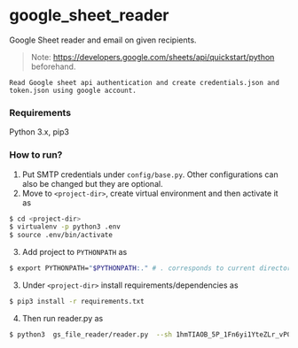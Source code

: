 # google_sheet_reader
Google Sheet reader and email on given recipients.

> Note: https://developers.google.com/sheets/api/quickstart/python beforehand. 

```
Read Google sheet api authentication and create credentials.json and token.json using google account.
```
### Requirements
Python 3.x, pip3

### How to run?
1. Put SMTP credentials under ```config/base.py```. Other configurations can also be changed but they are optional.
2. Move to ```<project-dir>```, create virtual environment and then activate it as


```sh
$ cd <project-dir>
$ virtualenv -p python3 .env
$ source .env/bin/activate
```


3. Add project to ```PYTHONPATH``` as 

```sh 
$ export PYTHONPATH="$PYTHONPATH:." # . corresponds to current directory(project-dir)
```

3. Under ```<project-dir>``` install requirements/dependencies as 

```sh 
$ pip3 install -r requirements.txt
```

4. Then run reader.py as  

```sh
$ python3  gs_file_reader/reader.py  --sh 1hmTIAOB_5P_1Fn6yi1YteZLr_vP04mgy_6v-KOqKHUI --to  "user1@gmail.com, user2@gmail.com" --cc "user3@gmail.com, user4@gmail.com" --r Sheet1
```
